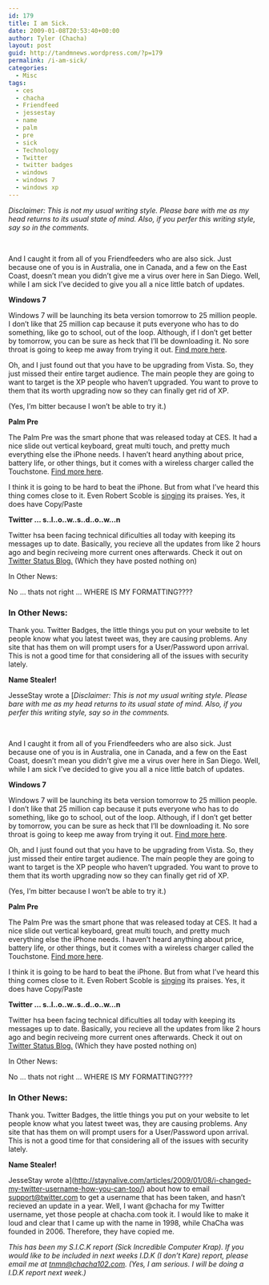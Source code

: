 ```yaml
---
id: 179
title: I am Sick.
date: 2009-01-08T20:53:40+00:00
author: Tyler (Chacha)
layout: post
guid: http://tandmnews.wordpress.com/?p=179
permalink: /i-am-sick/
categories:
  - Misc
tags:
  - ces
  - chacha
  - Friendfeed
  - jessestay
  - name
  - palm
  - pre
  - sick
  - Technology
  - Twitter
  - twitter badges
  - windows
  - windows 7
  - windows xp
---
```

_Disclaimer: This is not my usual writing style. Please bare with me as my head returns to its usual state of mind. Also, if you perfer this writing style, say so in the comments._

 

And I caught it from all of you Friendfeeders who are also sick. Just because one of you is in Australia, one in Canada, and a few on the East Coast, doesn&#8217;t mean you didn&#8217;t give me a virus over here in San Diego. Well, while I am sick I&#8217;ve decided to give you all a nice little batch of updates.

**Windows 7**

Windows 7 will be launching its beta version tomorrow to 25 million people. I don&#8217;t like that 25 million cap because it puts everyone who has to do something, like go to school, out of the loop. Although, if I don&#8217;t get better by tomorrow, you can be sure as heck that I&#8217;ll be downloading it. No sore throat is going to keep me away from trying it out. [Find more here](http://www.crunchgear.com/2009/01/08/windows-7-beta-available-tomorrow-only-25-million-download-slots-available/).

<!--more-->

Oh, and I just found out that you have to be upgrading from Vista. So, they just missed their entire target audience. The main people they are going to want to target is the XP people who haven&#8217;t upgraded. You want to prove to them that its worth upgrading now so they can finally get rid of XP.

(Yes, I&#8217;m bitter because I won&#8217;t be able to try it.)

**Palm Pre**

The Palm Pre was the smart phone that was released today at CES. It had a nice slide out vertical keyboard, great multi touch, and pretty much everything else the iPhone needs. I haven&#8217;t heard anything about price, battery life, or other things, but it comes with a wireless charger called the Touchstone. [Find more here](http://www.engadget.com/2009/01/08/palm-pre-in-depth-impressions-video-and-huge-hands-on-gallery/).

I think it is going to be hard to beat the iPhone. But from what I&#8217;ve heard this thing comes close to it. Even Robert Scoble is [singing](http://friendfeed.com/e/8a651642-8345-42cc-a294-08ed603cf051/Cut-copy-paste-on-Palm-Pre/) its praises. Yes, it does have Copy/Paste

**Twitter &#8230; s..l..o..w..s..d..o..w&#8230;n**

Twitter hsa been facing technical dificulties all today with keeping its messages up to date. Basically, you recieve all the updates from like 2 hours ago and begin reciveing more current ones afterwards. Check it out on [Twitter Status Blog.](http://status.twitter.com/) (Which they have posted nothing on)

In Other News:

No &#8230; thats not right &#8230; WHERE IS MY FORMATTING????

### In Other News:

Thank you. Twitter Badges, the little things you put on your website to let people know what you latest tweet was, they are causing problems. Any site that has them on will prompt users for a User/Password upon arrival. This is not a good time for that considering all of the issues with security lately.

**Name Stealer!**

JesseStay wrote a [_Disclaimer: This is not my usual writing style. Please bare with me as my head returns to its usual state of mind. Also, if you perfer this writing style, say so in the comments._

 

And I caught it from all of you Friendfeeders who are also sick. Just because one of you is in Australia, one in Canada, and a few on the East Coast, doesn&#8217;t mean you didn&#8217;t give me a virus over here in San Diego. Well, while I am sick I&#8217;ve decided to give you all a nice little batch of updates.

**Windows 7**

Windows 7 will be launching its beta version tomorrow to 25 million people. I don&#8217;t like that 25 million cap because it puts everyone who has to do something, like go to school, out of the loop. Although, if I don&#8217;t get better by tomorrow, you can be sure as heck that I&#8217;ll be downloading it. No sore throat is going to keep me away from trying it out. [Find more here](http://www.crunchgear.com/2009/01/08/windows-7-beta-available-tomorrow-only-25-million-download-slots-available/).

<!--more-->

Oh, and I just found out that you have to be upgrading from Vista. So, they just missed their entire target audience. The main people they are going to want to target is the XP people who haven&#8217;t upgraded. You want to prove to them that its worth upgrading now so they can finally get rid of XP.

(Yes, I&#8217;m bitter because I won&#8217;t be able to try it.)

**Palm Pre**

The Palm Pre was the smart phone that was released today at CES. It had a nice slide out vertical keyboard, great multi touch, and pretty much everything else the iPhone needs. I haven&#8217;t heard anything about price, battery life, or other things, but it comes with a wireless charger called the Touchstone. [Find more here](http://www.engadget.com/2009/01/08/palm-pre-in-depth-impressions-video-and-huge-hands-on-gallery/).

I think it is going to be hard to beat the iPhone. But from what I&#8217;ve heard this thing comes close to it. Even Robert Scoble is [singing](http://friendfeed.com/e/8a651642-8345-42cc-a294-08ed603cf051/Cut-copy-paste-on-Palm-Pre/) its praises. Yes, it does have Copy/Paste

**Twitter &#8230; s..l..o..w..s..d..o..w&#8230;n**

Twitter hsa been facing technical dificulties all today with keeping its messages up to date. Basically, you recieve all the updates from like 2 hours ago and begin reciveing more current ones afterwards. Check it out on [Twitter Status Blog.](http://status.twitter.com/) (Which they have posted nothing on)

In Other News:

No &#8230; thats not right &#8230; WHERE IS MY FORMATTING????

### In Other News:

Thank you. Twitter Badges, the little things you put on your website to let people know what you latest tweet was, they are causing problems. Any site that has them on will prompt users for a User/Password upon arrival. This is not a good time for that considering all of the issues with security lately.

**Name Stealer!**

JesseStay wrote a](http://staynalive.com/articles/2009/01/08/i-changed-my-twitter-username-how-you-can-too/) about how to email support@twitter.com to get a username that has been taken, and hasn&#8217;t recieved an update in a year. Well, I want @chacha for my Twitter username, yet those people at chacha.com took it. I would like to make it loud and clear that I came up with the name in 1998, while ChaCha was founded in 2006. Therefore, they have copied me. 

_This has been my S.I.C.K report (Sick Incredible Computer Krap). If you would like to be included in next weeks I.D.K (I don&#8217;t Kare) report, please email me at tnmn@chacha102.com. (Yes, I am serious. I will be doing a I.D.K report next week.)_